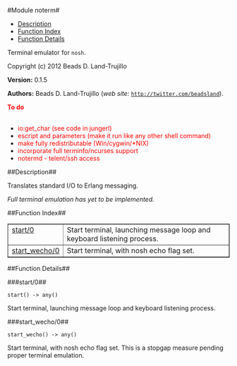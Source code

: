 

#Module noterm#

* [Description](#description)
* [Function Index](#index)
* [Function Details](#functions)


Terminal emulator for `nosh`.

Copyright (c) 2012 Beads D. Land-Trujillo

__Version:__ 0.1.5

__Authors:__ Beads D. Land-Trujillo (_web site:_ [`http://twitter.com/beadsland`](http://twitter.com/beadsland)).

__<font color="red">To do</font>__
<br></br>

* <font color="red"> io:get_char (see code in jungerl)</font>
* <font color="red"> escript and parameters (make it run like any other shell command)</font>
* <font color="red"> make fully redistributable (Win/cygwin/*NIX)</font>
* <font color="red"> incorporate full terminfo/ncurses support</font>
* <font color="red"> notermd - telent/ssh access</font>
<a name="description"></a>

##Description##


 
Translates standard I/O to Erlang messaging.

_Full terminal emulation has yet to be implemented._<a name="index"></a>

##Function Index##


<table width="100%" border="1" cellspacing="0" cellpadding="2" summary="function index"><tr><td valign="top"><a href="#start-0">start/0</a></td><td>Start terminal, launching message loop and keyboard listening
process.</td></tr><tr><td valign="top"><a href="#start_wecho-0">start_wecho/0</a></td><td>Start terminal, with nosh echo flag set.</td></tr></table>


<a name="functions"></a>

##Function Details##

<a name="start-0"></a>

###start/0##


`start() -> any()`

Start terminal, launching message loop and keyboard listening
process.<a name="start_wecho-0"></a>

###start_wecho/0##


`start_wecho() -> any()`

Start terminal, with nosh echo flag set.
This is a stopgap measure pending proper terminal emulation.